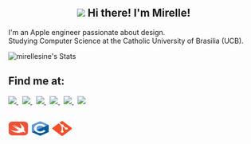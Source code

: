 <h2 align="center"><img src = "https://raw.githubusercontent.com/MartinHeinz/MartinHeinz/master/wave.gif" width = 24px> Hi there! I'm Mirelle!</h3>

I'm an Apple engineer passionate about design.<br>
Studying Computer Science at the Catholic University of Brasilia (UCB).<br>

![mirellesine's Stats](https://github-readme-stats.vercel.app/api?username=mirellesine&theme=dark&show_icons=true&hide_border=true&count_private=true)

## Find me at:
<p align="left">
    <a href="mailto:mirellesine@gmail.com">
        <img src="https://img.shields.io/badge/gmail-D14836?&style=for-the-badge&logo=gmail&logoColor=white">
    </a>
    &nbsp;
    <a href="https://www.linkedin.com/in/mirelle-sine"  target = "_blank" >
        <img src="https://img.shields.io/badge/linkedin-%230077B5.svg?&style=for-the-badge&logo=linkedin&logoColor=white">
    </a>
    &nbsp;
    <a href="https://www.discordapp.com/users/mirellesine">
        <img src="https://img.shields.io/badge/Discord-%237289DA.svg?style=for-the-badge&logo=discord&logoColor=white">
    </a>
    &nbsp;
    <a href="https://mirellesine.itch.io">
        <img src="https://img.shields.io/badge/Itch-%23FF0B34.svg?style=for-the-badge&logo=Itch.io&logoColor=white">
    </a>
    &nbsp;
    <a href="https://apps.apple.com/br/developer/mirelle-alves-sine/id1699882351">
        <img src="https://img.shields.io/badge/App_Store-0D96F6?style=for-the-badge&logo=app-store&logoColor=white">
    </a>
    &nbsp;
    <a href="https://www.behance.net/mirellealves1">
        <img src="https://img.shields.io/badge/Behance-1769ff?style=for-the-badge&logo=behance&logoColor=white">
    </a>
    
    
</p>
<div style="display: inline_block"><br>
  <img align="center" alt="Swift" height="30" width="40" src="https://raw.githubusercontent.com/devicons/devicon/1119b9f84c0290e0f0b38982099a2bd027a48bf1/icons/swift/swift-original.svg">
    <img align="center" alt="c" height="30" width="40" src="https://raw.githubusercontent.com/devicons/devicon/1119b9f84c0290e0f0b38982099a2bd027a48bf1/icons/c/c-original.svg">
  <img align="center" alt="Git" height="30" width="40" src="https://raw.githubusercontent.com/devicons/devicon/2ae2a900d2f041da66e950e4d48052658d850630/icons/git/git-plain.svg">  
</div>
